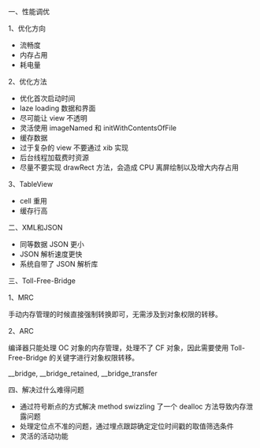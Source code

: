 一、性能调优

1、优化方向

* 流畅度
* 内存占用
* 耗电量

2、优化方法

* 优化首次启动时间
* laze loading 数据和界面
* 尽可能让 view 不透明
* 灵活使用 imageNamed 和 initWithContentsOfFile
* 缓存数据
* 过于复杂的 view 不要通过 xib 实现
* 后台线程加载费时资源
* 尽量不要实现 drawRect 方法，会造成 CPU 离屏绘制以及增大内存占用

3、TableView

* cell 重用
* 缓存行高

二、XML和JSON

* 同等数据 JSON 更小
* JSON 解析速度更快
* 系统自带了 JSON 解析库

三、Toll-Free-Bridge

1、MRC

手动内存管理的时候直接强制转换即可，无需涉及到对象权限的转移。

2、ARC

编译器只能处理 OC 对象的内存管理，处理不了 CF 对象，因此需要使用 Toll-Free-Bridge 的关键字进行对象权限转移。

__bridge, __bridge_retained, __bridge_transfer

四、解决过什么难得问题

* 通过符号断点的方式解决 method swizzling 了一个 dealloc 方法导致内存泄露问题
* 处理定位点不准的问题，通过埋点跟踪确定定位时间戳的取值筛选条件
* 灵活的活动功能


